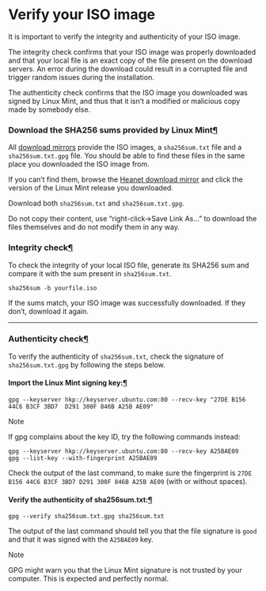 # Verify your ISO image

It is important to verify the integrity and authenticity of your ISO image.

The integrity check confirms that your ISO image was properly downloaded and that your local file is an exact copy of the file present on the download servers. An error during the download could result in a corrupted file and trigger random issues during the installation.

The authenticity check confirms that the ISO image you downloaded was signed by Linux Mint, and thus that it isn’t a modified or malicious copy made by somebody else.

### Download the SHA256 sums provided by Linux Mint[¶](broken-reference)

All [download mirrors](https://www.linuxmint.com/mirrors.php) provide the ISO images, a `sha256sum.txt` file and a `sha256sum.txt.gpg` file. You should be able to find these files in the same place you downloaded the ISO image from.

If you can’t find them, browse the [Heanet download mirror](https://ftp.heanet.ie/mirrors/linuxmint.com/stable/) and click the version of the Linux Mint release you downloaded.

Download both `sha256sum.txt` and `sha256sum.txt.gpg`.

Do not copy their content, use “right-click->Save Link As…” to download the files themselves and do not modify them in any way.

### Integrity check[¶](broken-reference)

To check the integrity of your local ISO file, generate its SHA256 sum and compare it with the sum present in `sha256sum.txt`.

```
sha256sum -b yourfile.iso
```

If the sums match, your ISO image was successfully downloaded. If they don’t, download it again.

***

### Authenticity check[¶](broken-reference)

To verify the authenticity of `sha256sum.txt`, check the signature of `sha256sum.txt.gpg` by following the steps below.

#### Import the Linux Mint signing key:[¶](broken-reference)

```
gpg --keyserver hkp://keyserver.ubuntu.com:80 --recv-key "27DE B156 44C6 B3CF 3BD7  D291 300F 846B A25B AE09"
```

Note

If gpg complains about the key ID, try the following commands instead:

```
gpg --keyserver hkp://keyserver.ubuntu.com:80 --recv-key A25BAE09
gpg --list-key --with-fingerprint A25BAE09
```

Check the output of the last command, to make sure the fingerprint is `27DE B156 44C6 B3CF 3BD7 D291 300F 846B A25B AE09` (with or without spaces).

#### Verify the authenticity of sha256sum.txt:[¶](broken-reference)

```
gpg --verify sha256sum.txt.gpg sha256sum.txt
```

The output of the last command should tell you that the file signature is `good` and that it was signed with the `A25BAE09` key.

Note

GPG might warn you that the Linux Mint signature is not trusted by your computer. This is expected and perfectly normal.
